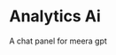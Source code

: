 <!-- This README file is going to be the one displayed on the Grafana.com website for your plugin -->

# Analytics Ai

A chat panel for meera gpt
